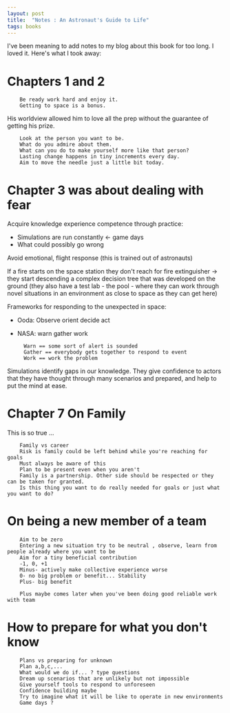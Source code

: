 ```yaml
---
layout: post
title:  "Notes : An Astronaut's Guide to Life"
tags: books
---
```


I've been meaning to add notes to my blog about this book for too long. I loved it. Here's what I took away:

# Chapters 1 and 2

        Be ready work hard and enjoy it.
        Getting to space is a bonus.

His worldview allowed him to love all the prep without the guarantee of getting his prize.

        Look at the person you want to be.
        What do you admire about them.
        What can you do to make yourself more like that person?
        Lasting change happens in tiny increments every day.
        Aim to move the needle just a little bit today.

# Chapter 3 was about dealing with fear

Acquire knowledge experience competence through practice:

- Simulations are run constantly <- game days
- What could possibly go wrong

Avoid emotional, flight response (this is trained out of astronauts)

If a fire starts on the space station they don't reach for fire extinguisher -> they start descending a complex decision tree that was developed on the ground (they also have a test lab - the pool - where they can work through novel situations in an environment as close to space as they can get here)

Frameworks for responding to the unexpected in space:

- Ooda: Observe orient decide act
- NASA: warn gather work

        Warn == some sort of alert is sounded
        Gather == everybody gets together to respond to event
        Work == work the problem

Simulations identify gaps in our knowledge. They give confidence to actors that they have thought through many scenarios and prepared, and help to put the mind at ease.

# Chapter 7 On Family

This is so true ...

        Family vs career
        Risk is family could be left behind while you're reaching for goals
        Must always be aware of this
        Plan to be present even when you aren't
        Family is a partnership. Other side should be respected or they can be taken for granted.
        Is this thing you want to do really needed for goals or just what you want to do?

# On being a new member of a team

        Aim to be zero
        Entering a new situation try to be neutral , observe, learn from people already where you want to be
        Aim for a tiny beneficial contribution
        -1, 0, +1
        Minus- actively make collective experience worse
        0- no big problem or benefit... Stability
        Plus- big benefit

        Plus maybe comes later when you've been doing good reliable work with team

# How to prepare for what you don't know

        Plans vs preparing for unknown
        Plan a,b,c,...
        What would we do if... ? type questions
        Dream up scenarios that are unlikely but not impossible
        Give yourself tools to respond to unforeseen
        Confidence building maybe
        Try to imagine what it will be like to operate in new environments
        Game days ?
